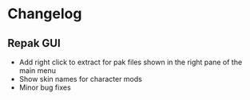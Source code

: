# Changelog

## Repak GUI
- Add right click to extract for pak files shown in the right pane of the main menu
- Show skin names for character mods
- Minor bug fixes